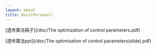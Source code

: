 ```yaml
---
layout: about
title: Docs(Personal)
---
```


[遗传算法稿子](/doc/The optimization of control parameters.pdf)

[遗传算法ppt](/doc/The optimization of control parameters(slide).pdf)

